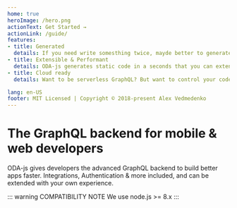 ```yaml
---
home: true
heroImage: /hero.png
actionText: Get Started →
actionLink: /guide/
features:
- title: Generated
  details: If you need write somesthing twice, mayde better to generate it? We do!
- title: Extensible & Performant
  details: ODA-js generates static code in a seconds that you can extends months without any restrictions.
- title: Cloud ready
  details: Want to be serverless GraphQL? But want to control your code? here we are!

lang: en-US
footer: MIT Licensed | Copyright © 2018-present Alex Vedmedenko
---
```


# The GraphQL backend for mobile & web developers

ODA-js gives developers the advanced GraphQL backend to build better apps faster. Integrations, Authentication & more included, and can be extended with your own experience.

::: warning COMPATIBILITY NOTE
We use node.js >= 8.x
:::
